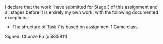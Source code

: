 I declare that the work I have submitted for Stage E of this assignment and all stages before it is entirely my own work, with the
following documented exceptions:

* The structure of Task 7 is based on assignment 1 Game class. 


Signed: Chunze Fu (u5885811)
